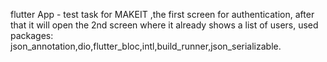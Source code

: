 flutter App - test task for MAKEIT ,the first screen for authentication, after that it will open the 2nd screen where it already shows a list of users,
used packages: json_annotation,dio,flutter_bloc,intl,build_runner,json_serializable.

